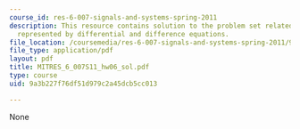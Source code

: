 ```yaml
---
course_id: res-6-007-signals-and-systems-spring-2011
description: This resource contains solution to the problem set related to systems
  represented by differential and difference equations.
file_location: /coursemedia/res-6-007-signals-and-systems-spring-2011/9a3b227f76df51d979c2a45dcb5cc013_MITRES_6_007S11_hw06_sol.pdf
file_type: application/pdf
layout: pdf
title: MITRES_6_007S11_hw06_sol.pdf
type: course
uid: 9a3b227f76df51d979c2a45dcb5cc013

---
```

None